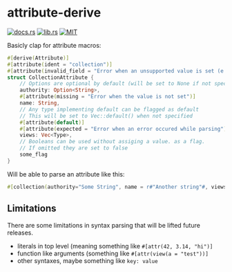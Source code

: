 # attribute-derive

[![docs.rs](https://img.shields.io/docsrs/attribute-derive)](https://docs.rs/attribute-derive/latest/attribute_derive/)
[![lib.rs](https://img.shields.io/crates/v/attribute-derive)](https://lib.rs/crates/attribute-derive)
[![MIT](https://img.shields.io/crates/l/attribute-derive)](LICENSE)

Basicly clap for attribute macros:
```rust
#[derive(Attribute)]
#[attribute(ident = "collection")]
#[attribute(invalid_field = "Error when an unsupported value is set (e.g. meaning=42")]
struct CollectionAttribute {
    // Options are optional by default (will be set to None if not specified)
    authority: Option<String>,
    #[attribute(missing = "Error when the value is not set")]
    name: String,
    // Any type implementing default can be flagged as default
    // This will be set to Vec::default() when not specified
    #[attribute(default)]
    #[attribute(expected = "Error when an error occured while parsing")]
    views: Vec<Type>,
    // Booleans can be used without assiging a value. as a flag.
    // If omitted they are set to false
    some_flag
}
```

Will be able to parse an attribute like this:
```rust
#[collection(authority="Some String", name = r#"Another string"#, views = [Option, ()])]
```

## Limitations

There are some limitations in syntax parsing that will be lifted future releases.

- literals in top level (meaning something like `#[attr(42, 3.14, "hi")]`
- function like arguments (something like `#[attr(view(a = "test"))]`
- other syntaxes, maybe something like `key: value`

